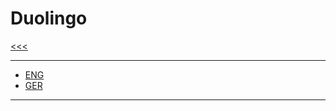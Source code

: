 
Duolingo
======

[<<<](https://github.com/ttltrk/ELSE/blob/master/LAN/ENG/LAN.MD)

---

* [ENG](https://github.com/ttltrk/ELSE/blob/master/LAN/ENG/DUO_ENG.MD)
* [GER]()

---
